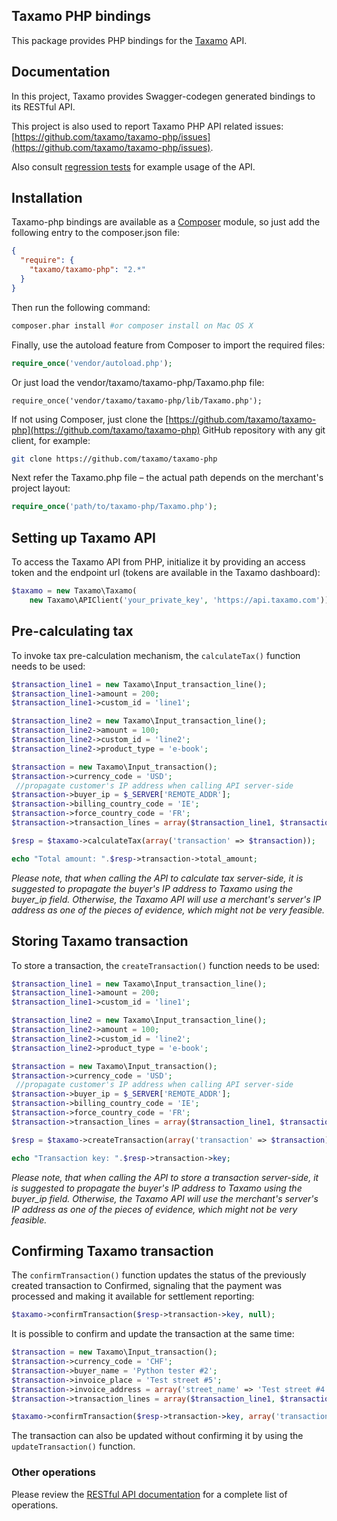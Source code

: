 ## Taxamo PHP bindings

This package provides PHP bindings for the [Taxamo](http://www.taxamo.com/) API.

## Documentation

In this project, Taxamo provides Swagger-codegen generated bindings to its RESTful API.

This project is also used to report Taxamo PHP API related issues: [https://github.com/taxamo/taxamo-php/issues](https://github.com/taxamo/taxamo-php/issues).

Also consult [regression tests](https://github.com/taxamo/taxamo-php/blob/master/test/TaxamoTest.php) for example usage of the API.

## Installation

Taxamo-php bindings are available as a [Composer](https://getcomposer.org/) module, so just add the following entry to the composer.json file:

```json
{
  "require": {
    "taxamo/taxamo-php": "2.*"
  }
}
```

Then run the following command:

```bash
composer.phar install #or composer install on Mac OS X
```

Finally, use the autoload feature from Composer to import the required files:

```php
require_once('vendor/autoload.php');
```
    
Or just load the vendor/taxamo/taxamo-php/Taxamo.php file:

    require_once('vendor/taxamo/taxamo-php/lib/Taxamo.php');

If not using Composer, just clone the [https://github.com/taxamo/taxamo-php](https://github.com/taxamo/taxamo-php) GitHub repository with any git client, for example:

```bash
git clone https://github.com/taxamo/taxamo-php
```

Next refer the Taxamo.php file – the actual path depends on the merchant's project layout:

```php
require_once('path/to/taxamo-php/Taxamo.php');
```

## Setting up Taxamo API

To access the Taxamo API from PHP, initialize it by providing an access token and the endpoint url (tokens are available in the Taxamo dashboard):

```php
$taxamo = new Taxamo\Taxamo(
    new Taxamo\APIClient('your_private_key', 'https://api.taxamo.com'));
```

## Pre-calculating tax

To invoke tax pre-calculation mechanism, the `calculateTax()` function needs to be used:

```php
$transaction_line1 = new Taxamo\Input_transaction_line();
$transaction_line1->amount = 200;
$transaction_line1->custom_id = 'line1';

$transaction_line2 = new Taxamo\Input_transaction_line();
$transaction_line2->amount = 100;
$transaction_line2->custom_id = 'line2';
$transaction_line2->product_type = 'e-book';

$transaction = new Taxamo\Input_transaction();
$transaction->currency_code = 'USD';
 //propagate customer's IP address when calling API server-side
$transaction->buyer_ip = $_SERVER['REMOTE_ADDR'];
$transaction->billing_country_code = 'IE';
$transaction->force_country_code = 'FR';
$transaction->transaction_lines = array($transaction_line1, $transaction_line2);

$resp = $taxamo->calculateTax(array('transaction' => $transaction));

echo "Total amount: ".$resp->transaction->total_amount;
```

*Please note, that when calling the API to calculate tax server-side, it is suggested to propagate the buyer's IP address to Taxamo using the buyer_ip field. Otherwise, the Taxamo API will use a merchant's server's IP address as one of the pieces of evidence, which might not be very feasible.*

## Storing Taxamo transaction

To store a transaction, the `createTransaction()` function needs to be used:

```php
$transaction_line1 = new Taxamo\Input_transaction_line();
$transaction_line1->amount = 200;
$transaction_line1->custom_id = 'line1';

$transaction_line2 = new Taxamo\Input_transaction_line();
$transaction_line2->amount = 100;
$transaction_line2->custom_id = 'line2';
$transaction_line2->product_type = 'e-book';

$transaction = new Taxamo\Input_transaction();
$transaction->currency_code = 'USD';
 //propagate customer's IP address when calling API server-side
$transaction->buyer_ip = $_SERVER['REMOTE_ADDR'];
$transaction->billing_country_code = 'IE';
$transaction->force_country_code = 'FR';
$transaction->transaction_lines = array($transaction_line1, $transaction_line2);

$resp = $taxamo->createTransaction(array('transaction' => $transaction));

echo "Transaction key: ".$resp->transaction->key;
```

*Please note, that when calling the API to store a transaction server-side, it is suggested to propagate the buyer's IP address to Taxamo using the buyer_ip field. Otherwise, the Taxamo API will use the merchant's server's IP address as one of the pieces of evidence, which might not be very feasible.*

## Confirming Taxamo transaction

The `confirmTransaction()` function updates the status of the previously created transaction to Confirmed, signaling that the payment was processed and making it available for settlement reporting:

```php
$taxamo->confirmTransaction($resp->transaction->key, null);
```

It is possible to confirm and update the transaction at the same time:

```php
$transaction = new Taxamo\Input_transaction();
$transaction->currency_code = 'CHF';
$transaction->buyer_name = 'Python tester #2';
$transaction->invoice_place = 'Test street #5';
$transaction->invoice_address = array('street_name' => 'Test street #4');
$transaction->transaction_lines = array($transaction_line1, $transaction_line2);

$taxamo->confirmTransaction($resp->transaction->key, array('transaction' => $transaction)); 
```

The transaction can also be updated without confirming it by using the `updateTransaction()` function.

### Other operations

Please review the [RESTful API documentation](/apidocs/docs.html) for a complete list of operations.
